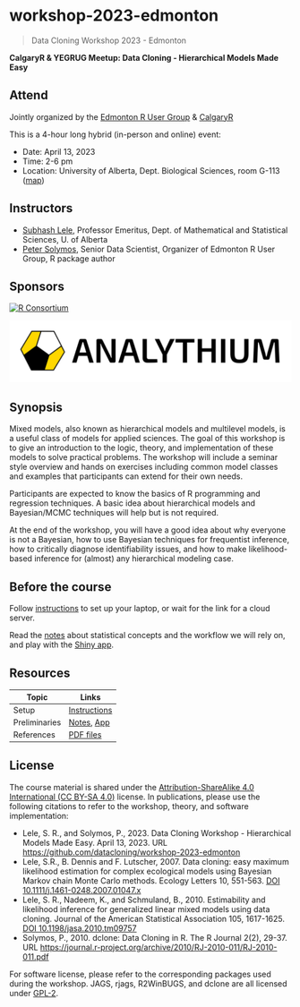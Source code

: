 # workshop-2023-edmonton
> Data Cloning Workshop 2023 - Edmonton

**CalgaryR & YEGRUG Meetup: Data Cloning - Hierarchical Models Made Easy**

## Attend

Jointly organized by the [Edmonton R User Group](https://yegrug.github.io/) & [CalgaryR](https://imstatsbee.github.io/calgaryr/)

This is a 4-hour long hybrid (in-person and online) event:

- Date: April 13, 2023
- Time: 2-6 pm
- Location: University of Alberta, Dept. Biological Sciences, room G-113 ([map](https://www.ualberta.ca/maps.html?l=53.52898,-113.526374&z=17&campus=north_campus&b=bs))

## Instructors

- [Subhash Lele](https://scholar.google.ca/citations?hl=en&user=1CNJm5UAAAAJ­), Professor Emeritus, Dept. of Mathematical and Statistical Sciences, U. of Alberta
- [Peter Solymos](https://peter.solymos.org/­), Senior Data Scientist, Organizer of Edmonton R User Group, R package author

## Sponsors

[![R Consortium](https://www.r-consortium.org/wp-content/uploads/sites/13/2016/09/RConsortium_Horizontal_Pantone.png)](https://www.r-consortium.org/)

[![Analythium](https://github.com/analythium/assets/raw/master/docs/marks/word-mark-dark-wide.png)](https://analythium.io/)

## Synopsis

Mixed models, also known as hierarchical models and multilevel models, is a useful class of models for applied sciences. The goal of this workshop is to give an introduction to the logic, theory, and implementation of these models to solve practical problems. The workshop will include a seminar style overview and hands on exercises including common model classes and examples that participants can extend for their own needs.

Participants are expected to know the basics of R programming and regression techniques. A basic idea about hierarchical models and Bayesian/MCMC techniques will help but is not required.

At the end of the workshop, you will have a good idea about why everyone is not a Bayesian, how to use Bayesian techniques for frequentist inference, how to critically diagnose identifiability issues, and how to make likelihood-based inference for (almost) any hierarchical modeling case.

## Before the course

Follow [instructions](setup.md) to set up your laptop, or wait for the link for a cloud server.

Read the [notes](./prior/) about statistical concepts and the workflow we will rely on, and play with the [Shiny app](./app/).

## Resources

| Topic    | Links |
| -------- | ------- |
| Setup  | [Instructions](setup.md)  |
| Preliminaries  | [Notes](./prior/), [App](./app/)  |
| References  | [PDF files](./docs/)  |

## License

The course material is shared under the 
[Attribution-ShareAlike 4.0 International (CC BY-SA 4.0)](https://creativecommons.org/licenses/by-sa/4.0/)
license. In publications, please use the following citations to refer to the workshop, theory, and software implementation:

- Lele, S. R., and Solymos, P., 2023. Data Cloning Workshop - Hierarchical Models Made Easy. April 13, 2023. URL <https://github.com/datacloning/workshop-2023-edmonton>
- Lele, S.R., B. Dennis and F. Lutscher, 2007. Data cloning: easy maximum likelihood estimation for complex ecological models using Bayesian Markov chain Monte Carlo methods. Ecology Letters 10, 551-563. [DOI 10.1111/j.1461-0248.2007.01047.x­](https://doi.org/10.1111/j.1461-0248.2007.01047.x)
- Lele, S. R., Nadeem, K., and Schmuland, B., 2010. Estimability and likelihood inference for generalized linear mixed models using data cloning. Journal of the American Statistical Association 105, 1617-1625. [DOI 10.1198/jasa.2010.tm09757­](https://doi.org/10.1198/jasa.2010.tm09757)
- Solymos, P., 2010. dclone: Data Cloning in R. The R Journal 2(2), 29-37. URL <https://journal.r-project.org/archive/2010/RJ-2010-011/RJ-2010-011.pdf>

For software license, please refer to the corresponding packages used during the workshop. JAGS, rjags, R2WinBUGS, and dclone are all licensed under [GPL-2](https://cran.r-project.org/web/licenses/GPL-2).
